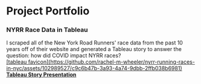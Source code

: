 # Project Portfolio

<h3><b></b>NYRR Race Data in Tableau</h3></b>
I scraped all of the New York Road Runners' race data from the past 10 years off of their website and generated a Tableau story to answer the question: how did COVID impact NYRR races?<br>
<a href="https://public.tableau.com/app/profile/rachel.wheeler/viz/NYRRRaceData-StoryPresentation/RunningRacesinNYC">[tableau favicon](https://github.com/rachel-m-wheeler/nyrr-running-races-in-nyc/assets/102989527/c9c6b47b-3a93-4a74-9dbb-2ffb038b6981) <a href="https://public.tableau.com/app/profile/rachel.wheeler/viz/NYRRRaceData-StoryPresentation/RunningRacesinNYC"><b>Tableau Story Presentation</b></a><br



